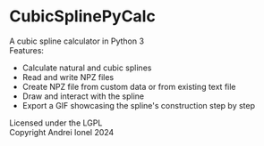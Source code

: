 # CubicSplinePyCalc
A cubic spline calculator in Python 3  
Features:  
- Calculate natural and cubic splines  
- Read and write NPZ files  
- Create NPZ file from custom data or from existing text file  
- Draw and interact with the spline  
- Export a GIF showcasing the spline's construction step by step
  
Licensed under the LGPL  
Copyright Andrei Ionel 2024
